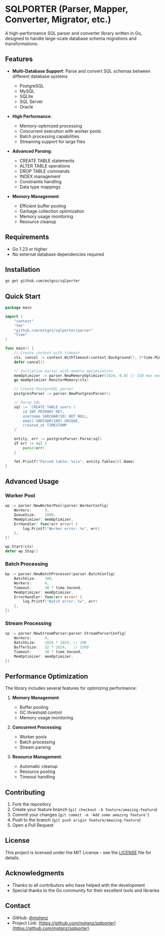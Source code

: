 # SQLPORTER (Parser, Mapper, Converter, Migrator, etc.)

A high-performance SQL parser and converter library written in Go, designed to handle large-scale database schema migrations and transformations.

## Features

- **Multi-Database Support**: Parse and convert SQL schemas between different database systems
  - PostgreSQL
  - MySQL
  - SQLite
  - SQL Server
  - Oracle

- **High Performance**:
  - Memory-optimized processing
  - Concurrent execution with worker pools
  - Batch processing capabilities
  - Streaming support for large files

- **Advanced Parsing**:
  - CREATE TABLE statements
  - ALTER TABLE operations
  - DROP TABLE commands
  - INDEX management
  - Constraints handling
  - Data type mappings

- **Memory Management**:
  - Efficient buffer pooling
  - Garbage collection optimization
  - Memory usage monitoring
  - Resource cleanup

## Requirements

- Go 1.23 or higher
- No external database dependencies required

## Installation

```bash
go get github.com/mstgnz/sqlporter
```

## Quick Start

```go
package main

import (
    "context"
    "fmt"
    "github.com/mstgnz/sqlporter/parser"
    "time"
)

func main() {
    // Create context with timeout
    ctx, cancel := context.WithTimeout(context.Background(), 5*time.Minute)
    defer cancel()

    // Initialize parser with memory optimization
    memOptimizer := parser.NewMemoryOptimizer(1024, 0.8) // 1GB max memory
    go memOptimizer.MonitorMemory(ctx)

    // Create PostgreSQL parser
    postgresParser := parser.NewPostgresParser()

    // Parse SQL
    sql := `CREATE TABLE users (
        id INT PRIMARY KEY,
        username VARCHAR(50) NOT NULL,
        email VARCHAR(100) UNIQUE,
        created_at TIMESTAMP
    )`

    entity, err := postgresParser.Parse(sql)
    if err != nil {
        panic(err)
    }

    fmt.Printf("Parsed table: %s\n", entity.Tables[0].Name)
}
```

## Advanced Usage

### Worker Pool

```go
wp := parser.NewWorkerPool(parser.WorkerConfig{
    Workers:      4,
    QueueSize:    1000,
    MemOptimizer: memOptimizer,
    ErrHandler: func(err error) {
        log.Printf("Worker error: %v", err)
    },
})

wp.Start(ctx)
defer wp.Stop()
```

### Batch Processing

```go
bp := parser.NewBatchProcessor(parser.BatchConfig{
    BatchSize:    100,
    Workers:      4,
    Timeout:      30 * time.Second,
    MemOptimizer: memOptimizer,
    ErrorHandler: func(err error) {
        log.Printf("Batch error: %v", err)
    },
})
```

### Stream Processing

```go
sp := parser.NewStreamParser(parser.StreamParserConfig{
    Workers:      4,
    BatchSize:    1024 * 1024, // 1MB
    BufferSize:   32 * 1024,   // 32KB
    Timeout:      30 * time.Second,
    MemOptimizer: memOptimizer,
})
```

## Performance Optimization

The library includes several features for optimizing performance:

1. **Memory Management**:
   - Buffer pooling
   - GC threshold control
   - Memory usage monitoring

2. **Concurrent Processing**:
   - Worker pools
   - Batch processing
   - Stream parsing

3. **Resource Management**:
   - Automatic cleanup
   - Resource pooling
   - Timeout handling

## Contributing

1. Fork the repository
2. Create your feature branch (`git checkout -b feature/amazing-feature`)
3. Commit your changes (`git commit -m 'Add some amazing feature'`)
4. Push to the branch (`git push origin feature/amazing-feature`)
5. Open a Pull Request

## License

This project is licensed under the MIT License - see the [LICENSE](LICENSE) file for details.

## Acknowledgments

- Thanks to all contributors who have helped with the development
- Special thanks to the Go community for their excellent tools and libraries

## Contact

- GitHub: [@mstgnz](https://github.com/mstgnz)
- Project Link: [https://github.com/mstgnz/sqlporter](https://github.com/mstgnz/sqlporter)